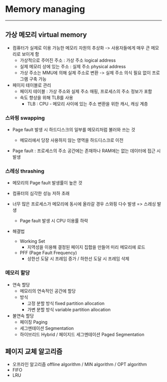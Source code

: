 # Memory managing

---

## 가상 메모리 virtual memory

- 컴퓨터가 실제로 이용 가능한 메모리 자원의 추상화 -> 사용자들에게 매우 큰 메모리로 보이게 함
    - 가상적으로 주어진 주소 : 가상 주소 logical address
    - 실제 메모리 상에 있는 주소 : 실제 주소 physical address
    - 가상 주소는 MMU에 의해 실제 주소로 변환 -> 실제 주소 의식 필요 없이 프로그램 구축 가능
- 페이지 테이블로 관리
    - 페이지 테이블 : 가상 주소와 실제 주소 매핑, 프로세스의 주소 정보가 포함
    - 속도 향상을 위해 TLB를 사용
        - TLB : CPU - 메모리 사이에 있는 주소 변환을 위한 캐시, 캐싱 계층

### 스와핑 swapping

- Page fault 발생 시 하드디스크의 일부를 메모리처럼 불러와 쓰는 것
  - 메모리에서 당장 사용하지 않는 영역을 하드디스크로 이전

- Page fault : 프로세스의 주소 공간에는 존재하나 RAM에는 없는 데이터에 접근 시 발생

### 스레싱 thrashing

- 메모리의 Page fault 발생률이 높은 것
- 컴퓨터의 심각한 성능 저하 초래
- 너무 많은 프로세스가 메모리에 동시에 올라갈 경우 스와핑 다수 발생 => 스레싱 발생
    - Page fault 발생 시 CPU 이용률 하락

- 해결법
    - Working Set
        - 지역성을 이용해 결정된 페이지 집합을 만들어 미리 메모리에 로드
    - PFF (Page Fault Frequency)
        - 상한선 도달 시 프레임 증가 / 하한선 도달 시 프레임 삭제

### 메모리 할당
- 연속 할당
    - 메모리의 연속적인 공간에 할당
    - 방식
        - 고정 분할 방식 fixed partition allocation
        - 가변 분할 방식 variable partition allocation
- 불연속 할당
    - 페이징 Paging
    - 세그멘테이션 Segmentation
    - 하이브리드 Hybrid / 페이지드 세그멘테이션 Paged Segmentation

## 페이지 교체 알고리즘
- 오프라인 알고리즘 offline algorithm / MIN algorithm / OPT algorithm
- FIFO
- LRU